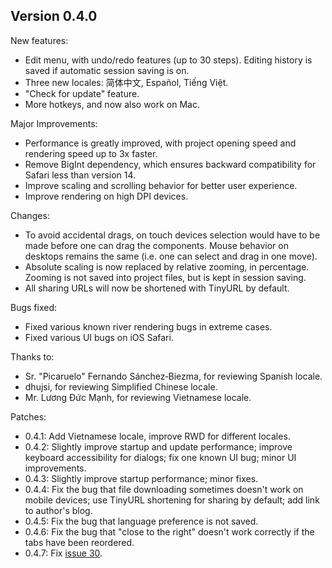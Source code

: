 
## Version 0.4.0

New features:
- Edit menu, with undo/redo features (up to 30 steps). Editing history is saved if automatic session saving is on.
- Three new locales: 简体中文, Español, Tiếng Việt.
- "Check for update" feature.
- More hotkeys, and now also work on Mac.

Major Improvements:
- Performance is greatly improved, with project opening speed and rendering speed up to 3x faster.
- Remove BigInt dependency, which ensures backward compatibility for Safari less than version 14.
- Improve scaling and scrolling behavior for better user experience.
- Improve rendering on high DPI devices.

Changes:
- To avoid accidental drags, on touch devices selection would have to be made before one can drag the components. Mouse behavior on desktops remains the same (i.e. one can select and drag in one move).
- Absolute scaling is now replaced by relative zooming, in percentage. Zooming is not saved into project files, but is kept in session saving.
- All sharing URLs will now be shortened with TinyURL by default.

Bugs fixed:
- Fixed various known river rendering bugs in extreme cases.
- Fixed various UI bugs on iOS Safari.

Thanks to:
- Sr.&nbsp;"Picaruelo" Fernando Sánchez&#8209;Biezma, for reviewing Spanish locale.
- dhujsi, for reviewing Simplified Chinese locale.
- Mr. Lương Đức Mạnh, for reviewing Vietnamese locale.

Patches:
- 0.4.1: Add Vietnamese locale, improve RWD for different locales.
- 0.4.2: Slightly improve startup and update performance; improve keyboard accessibility for dialogs; fix one known UI bug; minor UI improvements.
- 0.4.3: Slightly improve startup performance; minor fixes.
- 0.4.4: Fix the bug that file downloading sometimes doesn't work on mobile devices; use TinyURL shortening for sharing by default; add link to author's blog.
- 0.4.5: Fix the bug that language preference is not saved.
- 0.4.6: Fix the bug that "close to the right" doesn't work correctly if the tabs have been reordered.
- 0.4.7: Fix [issue 30](https://github.com/MuTsunTsai/box-pleating-studio/issues/30).
